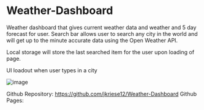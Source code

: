 # Weather-Dashboard

Weather dashboard that gives current weather data and weather and 5 day forecast for user. Search bar allows user to search any city in the world and will get up to the minute accurate data using the Open Weather API.

Local storage will store the last searched item for the user upon loading of page.

UI loadout when user types in a city

![image](https://user-images.githubusercontent.com/73569538/102849682-e17b1600-43d4-11eb-8544-fd28bca190a0.png)

Github Repository: https://github.com/jkriese12/Weather-Dashboard
Github Pages:

